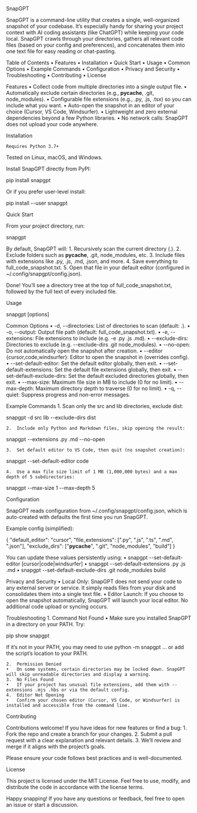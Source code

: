 SnapGPT

SnapGPT is a command-line utility that creates a single, well-organized snapshot of your codebase. It’s especially handy for sharing your project context with AI coding assistants (like ChatGPT) while keeping your code local. SnapGPT crawls through your directories, gathers all relevant code files (based on your config and preferences), and concatenates them into one text file for easy reading or chat-pasting.

Table of Contents
	•	Features
	•	Installation
	•	Quick Start
	•	Usage
	•	Common Options
	•	Example Commands
	•	Configuration
	•	Privacy and Security
	•	Troubleshooting
	•	Contributing
	•	License

Features
	•	Collect code from multiple directories into a single output file.
	•	Automatically exclude certain directories (e.g., __pycache__, .git, node_modules).
	•	Configurable file extensions (e.g., .py, .js, .tsx) so you can include what you want.
	•	Auto-open the snapshot in an editor of your choice (Cursor, VS Code, Windsurfer).
	•	Lightweight and zero external dependencies beyond a few Python libraries.
	•	No network calls: SnapGPT does not upload your code anywhere.

Installation

	Requires Python 3.7+
Tested on Linux, macOS, and Windows.

Install SnapGPT directly from PyPI:

pip install snapgpt

Or if you prefer user-level install:

pip install --user snapgpt

Quick Start

From your project directory, run:

snapgpt

By default, SnapGPT will:
	1.	Recursively scan the current directory (.).
	2.	Exclude folders such as __pycache__, .git, node_modules, etc.
	3.	Include files with extensions like .py, .js, .md, .json, and more.
	4.	Save everything to full_code_snapshot.txt.
	5.	Open that file in your default editor (configured in ~/.config/snapgpt/config.json).

Done! You’ll see a directory tree at the top of full_code_snapshot.txt, followed by the full text of every included file.

Usage

snapgpt [options]

Common Options
	•	-d, --directories: List of directories to scan (default: .).
	•	-o, --output: Output file path (default: full_code_snapshot.txt).
	•	-e, --extensions: File extensions to include (e.g. -e .py .js .md).
	•	--exclude-dirs: Directories to exclude (e.g. --exclude-dirs .git node_modules).
	•	--no-open: Do not automatically open the snapshot after creation.
	•	--editor {cursor,code,windsurfer}: Editor to open the snapshot in (overrides config).
	•	--set-default-editor: Set the default editor globally, then exit.
	•	--set-default-extensions: Set the default file extensions globally, then exit.
	•	--set-default-exclude-dirs: Set the default excluded directories globally, then exit.
	•	--max-size: Maximum file size in MB to include (0 for no limit).
	•	--max-depth: Maximum directory depth to traverse (0 for no limit).
	•	-q, --quiet: Suppress progress and non-error messages.

Example Commands
	1.	Scan only the src and lib directories, exclude dist:

snapgpt -d src lib --exclude-dirs dist


	2.	Include only Python and Markdown files, skip opening the result:

snapgpt --extensions .py .md --no-open


	3.	Set default editor to VS Code, then quit (no snapshot creation):

snapgpt --set-default-editor code


	4.	Use a max file size limit of 1 MB (1,000,000 bytes) and a max depth of 5 subdirectories:

snapgpt --max-size 1 --max-depth 5

Configuration

SnapGPT reads configuration from ~/.config/snapgpt/config.json, which is auto-created with defaults the first time you run SnapGPT.

Example config (simplified):

{
  "default_editor": "cursor",
  "file_extensions": [".py", ".js", ".ts", ".md", ".json"],
  "exclude_dirs": ["__pycache__", ".git", "node_modules", "build"]
}

You can update these values persistently using:
	•	snapgpt --set-default-editor [cursor|code|windsurfer]
	•	snapgpt --set-default-extensions .py .js .md
	•	snapgpt --set-default-exclude-dirs .git node_modules build

Privacy and Security
	•	Local Only: SnapGPT does not send your code to any external server or service. It simply reads files from your disk and consolidates them into a single text file.
	•	Editor Launch: If you choose to open the snapshot automatically, SnapGPT will launch your local editor. No additional code upload or syncing occurs.

Troubleshooting
	1.	Command Not Found
	•	Make sure you installed SnapGPT in a directory on your PATH. Try:

pip show snapgpt

If it’s not in your PATH, you may need to use python -m snapgpt ... or add the script’s location to your PATH.

	2.	Permission Denied
	•	On some systems, certain directories may be locked down. SnapGPT will skip unreadable directories and display a warning.
	3.	No Files Found
	•	If your project has unusual file extensions, add them with --extensions .mjs .hbs or via the default config.
	4.	Editor Not Opening
	•	Confirm your chosen editor (Cursor, VS Code, or Windsurfer) is installed and accessible from the command line.

Contributing

Contributions welcome! If you have ideas for new features or find a bug:
	1.	Fork the repo and create a branch for your changes.
	2.	Submit a pull request with a clear explanation and relevant details.
	3.	We’ll review and merge if it aligns with the project’s goals.

Please ensure your code follows best practices and is well-documented.

License

This project is licensed under the MIT License. Feel free to use, modify, and distribute the code in accordance with the license terms.

Happy snapping! If you have any questions or feedback, feel free to open an issue or start a discussion.